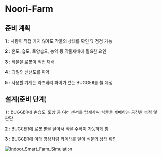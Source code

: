 # Noori-Farm

## **준비 계획**

**1** : 사람이 직접 가지 않아도 작물의 상태를 확인 및 점검 가능 

**2** : 온도, 습도, 토양습도, 농약 등 작물재배에 필요한 요인 

**3** : 작물을 로봇이 직접 재배 

**4** : 과일의 신선도를 파악 

**5** : 사용할 기계는 라즈베리 파이가 있는 BUGGER를 쓸 예정

## **설계(준비 단계)**

**1** : BUGGER에 온습도, 토양 등 여러 센서를 탑재하여 식물을 재배하는 공간을 측정 및 판단

**2** : BUGGER에 로봇 팔을 달아서 작물 수확이 가능하게 함



**3** : BUGGER에 아래 영상처럼 카메라를 달아 식물의 상태 확인

![Indoor_Smart_Farm_Simulation](https://github.com/Sungmyunghoon/smart-farm/assets/112747810/04d3a9df-456d-4b59-8238-97d4922313df)

